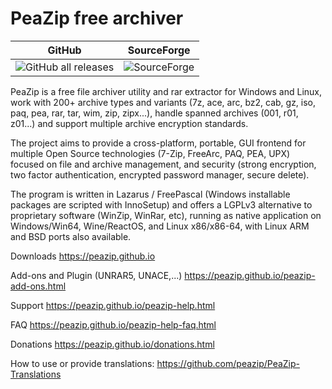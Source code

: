 PeaZip free archiver
======

| GitHub | SourceForge |
| :---:         |     :---:      |
| ![GitHub all releases](https://img.shields.io/github/downloads/peazip/PeaZip/total)    | ![SourceForge](https://img.shields.io/sourceforge/dt/peazip)     |

PeaZip is a free file archiver utility and rar extractor for Windows and Linux, work with 200+ archive types and variants (7z, ace, arc, bz2, cab, gz, iso, paq, pea, rar, tar, wim, zip, zipx...), handle spanned archives (001, r01, z01...) and support multiple archive encryption standards.

The project aims to provide a cross-platform, portable, GUI frontend for multiple Open Source technologies (7-Zip, FreeArc, PAQ, PEA, UPX) focused on file and archive management, and security (strong encryption, two factor authentication, encrypted password manager, secure delete).

The program is written in Lazarus / FreePascal (Windows installable packages are scripted with InnoSetup) and offers a LGPLv3 alternative to proprietary software (WinZip, WinRar, etc), running as native application on Windows/Win64, Wine/ReactOS, and Linux x86/x86-64, with Linux ARM and BSD ports also available.

Downloads https://peazip.github.io

Add-ons and Plugin (UNRAR5, UNACE,...) https://peazip.github.io/peazip-add-ons.html

Support https://peazip.github.io/peazip-help.html

FAQ https://peazip.github.io/peazip-help-faq.html

Donations https://peazip.github.io/donations.html

How to use or provide translations: https://github.com/peazip/PeaZip-Translations
